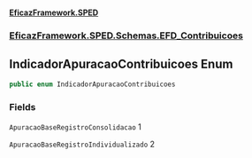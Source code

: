 #### [EficazFramework.SPED](EficazFrameworkSPED.md 'EficazFramework SPED')
### [EficazFramework.SPED.Schemas.EFD_Contribuicoes](EficazFramework.SPED.Schemas.EFD_Contribuicoes.md 'EficazFramework.SPED.Schemas.EFD_Contribuicoes')

## IndicadorApuracaoContribuicoes Enum

```csharp
public enum IndicadorApuracaoContribuicoes
```
### Fields

<a name='EficazFramework.SPED.Schemas.EFD_Contribuicoes.IndicadorApuracaoContribuicoes.ApuracaoBaseRegistroConsolidacao'></a>

`ApuracaoBaseRegistroConsolidacao` 1

<a name='EficazFramework.SPED.Schemas.EFD_Contribuicoes.IndicadorApuracaoContribuicoes.ApuracaoBaseRegistroIndividualizado'></a>

`ApuracaoBaseRegistroIndividualizado` 2